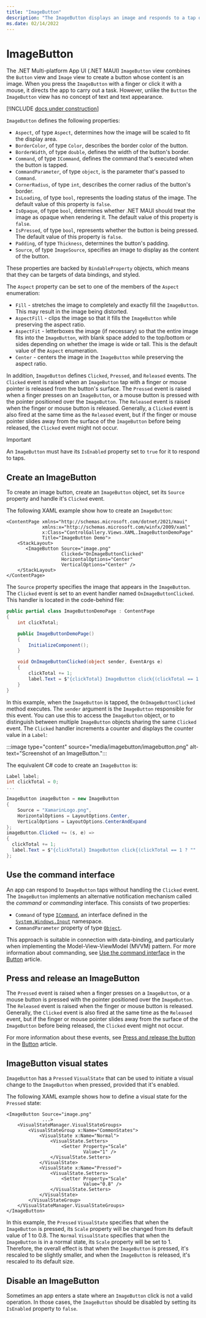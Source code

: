 ```yaml
---
title: "ImageButton"
description: "The ImageButton displays an image and responds to a tap or click that directs an app to carry out a task."
ms.date: 02/14/2022
---
```


# ImageButton

The .NET Multi-platform App UI (.NET MAUI) `ImageButton` view combines the `Button` view and `Image` view to create a button whose content is an image. When you press the `ImageButton` with a finger or click it with a mouse, it directs the app to carry out a task. However, unlike the `Button` the `ImageButton` view has no concept of text and text appearance.

[!INCLUDE [docs under construction](~/includes/preview-note.md)]

`ImageButton` defines the following properties:

- `Aspect`, of type `Aspect`, determines how the image will be scaled to fit the display area.
- `BorderColor`, of type `Color`, describes the border color of the button.
- `BorderWidth`, of type `double`, defines the width of the button's border.
- `Command`, of type `ICommand`, defines the command that's executed when the button is tapped.
- `CommandParameter`, of type `object`, is the parameter that's passed to `Command`.
- `CornerRadius`, of type `int`, describes the corner radius of the button's border.
- `IsLoading`, of type `bool`, represents the loading status of the image. The default value of this property is `false`.
- `IsOpaque`, of type `bool`, determines whether .NET MAUI should treat the image as opaque when rendering it. The default value of this property is `false`.
- `IsPressed`, of type `bool`, represents whether the button is being pressed. The default value of this property is `false`.
- `Padding`, of type `Thickness`, determines the button's padding.
- `Source`, of type `ImageSource`, specifies an image to display as the content of the button.

These properties are backed by `BindableProperty` objects, which means that they can be targets of data bindings, and styled.

The `Aspect` property can be set to one of the members of the `Aspect` enumeration:

- `Fill` - stretches the image to completely and exactly fill the `ImageButton`. This may result in the image being distorted.
- `AspectFill` - clips the image so that it fills the `ImageButton` while preserving the aspect ratio.
- `AspectFit` - letterboxes the image (if necessary) so that the entire image fits into the `ImageButton`, with blank space added to the top/bottom or sides depending on whether the image is wide or tall. This is the default value of the `Aspect` enumeration.
- `Center` - centers the image in the `ImageButton` while preserving the aspect ratio.

In addition, `ImageButton` defines `Clicked`, `Pressed`, and `Released` events. The `Clicked` event is raised when an `ImageButton` tap with a finger or mouse pointer is released from the button's surface. The `Pressed` event is raised when a finger presses on an `ImageButton`, or a mouse button is pressed with the pointer positioned over the `ImageButton`. The `Released` event is raised when the finger or mouse button is released. Generally, a `Clicked` event is also fired at the same time as the `Released` event, but if the finger or mouse pointer slides away from the surface of the `ImageButton` before being released, the `Clicked` event might not occur.

> [!IMPORTANT]
> An `ImageButton` must have its `IsEnabled` property set to `true` for it to respond to taps.

## Create an ImageButton

To create an image button, create an `ImageButton` object, set its `Source` property and handle it's `Clicked` event.

The following XAML example show how to create an `ImageButton`:

```xaml
<ContentPage xmlns="http://schemas.microsoft.com/dotnet/2021/maui"
             xmlns:x="http://schemas.microsoft.com/winfx/2009/xaml"
             x:Class="ControlGallery.Views.XAML.ImageButtonDemoPage"
             Title="ImageButton Demo">
    <StackLayout>
       <ImageButton Source="image.png"
                    Clicked="OnImageButtonClicked"
                    HorizontalOptions="Center"
                    VerticalOptions="Center" />
    </StackLayout>
</ContentPage>
```

The `Source` property specifies the image that appears in the `ImageButton`. The `Clicked` event is set to an event handler named `OnImageButtonClicked`. This handler is located in the code-behind file:

```csharp
public partial class ImageButtonDemoPage : ContentPage
{
    int clickTotal;

    public ImageButtonDemoPage()
    {
        InitializeComponent();
    }

    void OnImageButtonClicked(object sender, EventArgs e)
    {
        clickTotal += 1;
        label.Text = $"{clickTotal} ImageButton click{(clickTotal == 1 ? "" : "s")}";
    }
}
```

In this example, when the `ImageButton` is tapped, the `OnImageButtonClicked` method executes. The `sender` argument is the `ImageButton` responsible for this event. You can use this to access the `ImageButton` object, or to distinguish between multiple `ImageButton` objects sharing the same `Clicked` event. The `Clicked` handler increments a counter and displays the counter value in a `Label`:

:::image type="content" source="media/imagebutton/imagebutton.png" alt-text="Screenshot of an ImageButton.":::

The equivalent C# code to create an `ImageButton` is:

```csharp
Label label;
int clickTotal = 0;
...

ImageButton imageButton = new ImageButton
{
    Source = "XamarinLogo.png",
    HorizontalOptions = LayoutOptions.Center,
    VerticalOptions = LayoutOptions.CenterAndExpand
};
imageButton.Clicked += (s, e) =>
{
  clickTotal += 1;
  label.Text = $"{clickTotal} ImageButton click{(clickTotal == 1 ? "" : "s")}";
};
```

<!-- > [!NOTE]
> While an `ImageButton` can load an animated GIF, it will only display the first frame of the GIF. -->

## Use the command interface

An app can respond to `ImageButton` taps without handling the `Clicked` event. The `ImageButton` implements an alternative notification mechanism called the _command_ or _commanding_ interface. This consists of two properties:

- `Command` of type [`ICommand`](xref:System.Windows.Input.ICommand), an interface defined in the [`System.Windows.Input`](xref:System.Windows.Input) namespace.
- `CommandParameter` property of type [`Object`](xref:System.Object).

This approach is suitable in connection with data-binding, and particularly when implementing the Model-View-ViewModel (MVVM) pattern. For more information about commanding, see [Use the command interface](button.md#use-the-command-interface) in the [Button](button.md) article.

## Press and release an ImageButton

The `Pressed` event is raised when a finger presses on a `ImageButton`, or a mouse button is pressed with the pointer positioned over the `ImageButton`. The `Released` event is raised when the finger or mouse button is released. Generally, the `Clicked` event is also fired at the same time as the `Released` event, but if the finger or mouse pointer slides away from the surface of the `ImageButton` before being released, the `Clicked` event might not occur.

For more information about these events, see [Press and release the button](button.md#press-and-release-the-button) in the [Button](button.md) article.

## ImageButton visual states

`ImageButton` has a `Pressed` `VisualState` that can be used to initiate a visual change to the `ImageButton` when pressed, provided that it's enabled.

The following XAML example shows how to define a visual state for the `Pressed` state:

```xaml
<ImageButton Source="image.png"
             ...>
    <VisualStateManager.VisualStateGroups>
        <VisualStateGroup x:Name="CommonStates">
            <VisualState x:Name="Normal">
                <VisualState.Setters>
                    <Setter Property="Scale"
                            Value="1" />
                </VisualState.Setters>
            </VisualState>
            <VisualState x:Name="Pressed">
                <VisualState.Setters>
                    <Setter Property="Scale"
                            Value="0.8" />
                </VisualState.Setters>
            </VisualState>
        </VisualStateGroup>
    </VisualStateManager.VisualStateGroups>
</ImageButton>
```

In this example, the `Pressed` `VisualState` specifies that when the `ImageButton` is pressed, its `Scale` property will be changed from its default value of 1 to 0.8. The `Normal` `VisualState` specifies that when the `ImageButton` is in a normal state, its `Scale` property will be set to 1. Therefore, the overall effect is that when the `ImageButton` is pressed, it's rescaled to be slightly smaller, and when the `ImageButton` is released, it's rescaled to its default size.

<!-- For more information about visual states, see [The .NET MAUI Visual State Manager](~/xamarin-forms/user-interface/visual-state-manager.md). -->

## Disable an ImageButton

Sometimes an app enters a state where an `ImageButton` click is not a valid operation. In those cases, the `ImageButton` should be disabled by setting its `IsEnabled` property to `false`.
